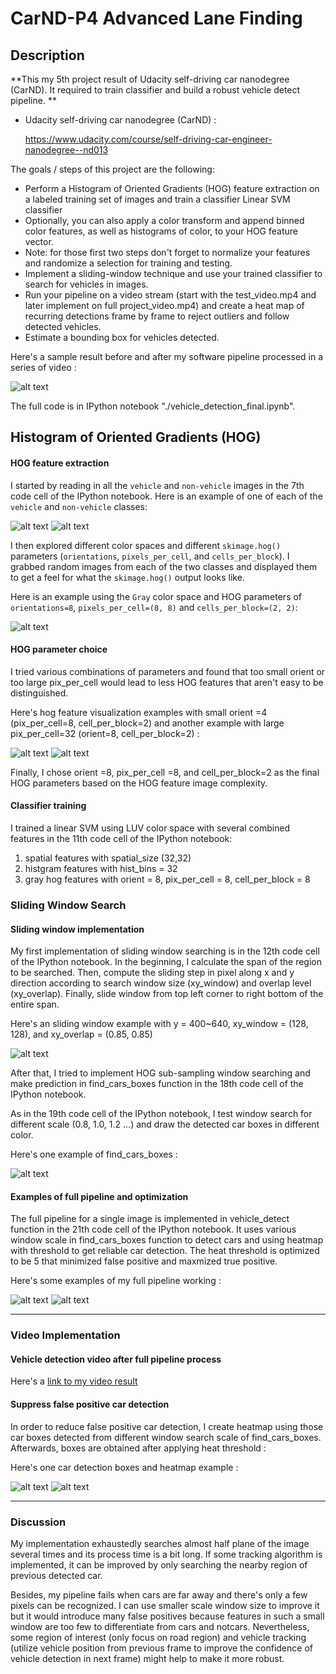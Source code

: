 # CarND-P4 Advanced Lane Finding

## Description

**This my 5th project result of Udacity self-driving car nanodegree (CarND). It required to train classifier and build a robust vehicle detect pipeline. **

* Udacity self-driving car nanodegree (CarND) :

  https://www.udacity.com/course/self-driving-car-engineer-nanodegree--nd013


The goals / steps of this project are the following:

* Perform a Histogram of Oriented Gradients (HOG) feature extraction on a labeled training set of images and train a classifier Linear SVM classifier
* Optionally, you can also apply a color transform and append binned color features, as well as histograms of color, to your HOG feature vector. 
* Note: for those first two steps don't forget to normalize your features and randomize a selection for training and testing.
* Implement a sliding-window technique and use your trained classifier to search for vehicles in images.
* Run your pipeline on a video stream (start with the test_video.mp4 and later implement on full project_video.mp4) and create a heat map of recurring detections frame by frame to reject outliers and follow detected vehicles.
* Estimate a bounding box for vehicles detected.

[//]: # (Image References)
[image1]: ./output_images/car_not_car1.png
[image2]: ./output_images/car_not_car2.png
[image3]: ./output_images/HOG1.png
[image4]: ./output_images/HOG_orient4.png
[image5]: ./output_images/HOG_pix_per_cell32.png
[image6]: ./output_images/sliding_windows1.png
[image7]: ./output_images/find_cars_boxes.png
[image8]: ./output_images/vehicle_detect2.png
[image9]: ./output_images/vehicle_detect3.png
[image10]: ./output_images/vehicle_detect.png
[image11]: ./output_images/vehicle_detect_heatmap.png


Here's a sample result before and after my software pipeline processed in a series of video :

![alt text][image10]

The full code is in IPython notebook "./vehicle_detection_final.ipynb".

## Histogram of Oriented Gradients (HOG)

#### HOG feature extraction

I started by reading in all the `vehicle` and `non-vehicle` images in the 7th code cell of the IPython notebook.  Here is an example of one of each of the `vehicle` and `non-vehicle` classes:

![alt text][image1]
![alt text][image2]

I then explored different color spaces and different `skimage.hog()` parameters (`orientations`, `pixels_per_cell`, and `cells_per_block`).  I grabbed random images from each of the two classes and displayed them to get a feel for what the `skimage.hog()` output looks like.

Here is an example using the `Gray` color space and HOG parameters of `orientations=8`, `pixels_per_cell=(8, 8)` and `cells_per_block=(2, 2)`:

![alt text][image3]

#### HOG parameter choice

I tried various combinations of parameters and found that too small orient or too large pix_per_cell would lead to less HOG features that aren't easy to be distinguished. 

Here's hog feature visualization examples with small orient =4 (pix_per_cell=8, cell_per_block=2) and another example with large pix_per_cell=32 (orient=8, cell_per_block=2) :

![alt text][image4]
![alt text][image5]

Finally, I chose orient =8, pix_per_cell =8, and cell_per_block=2 as the final HOG parameters based on the HOG feature image complexity.

#### Classifier training

I trained a linear SVM using LUV color space with several combined features in the 11th code cell of the IPython notebook:
1. spatial features with spatial_size (32,32)
2. histgram features with hist_bins = 32
3. gray hog features with orient = 8, pix_per_cell = 8, cell_per_block = 8


### Sliding Window Search

#### Sliding window implementation

My first implementation of sliding window searching is in the 12th code cell of the IPython notebook. In the beginning, I calculate the span of the region to be searched. Then, compute the sliding step in pixel along x and y direction according to search window size (xy_window) and overlap level (xy_overlap). Finally, slide window from top left corner to right bottom of the entire span.

Here's an sliding window example with y = 400~640, xy_window = (128, 128), and xy_overlap = (0.85, 0.85)

![alt text][image6]

After that, I tried to implement HOG sub-sampling window searching and make prediction in find_cars_boxes function in the 18th code cell of the IPython notebook.

As in the 19th code cell of the IPython notebook, I test window search for different scale (0.8, 1.0, 1.2 ...) and draw the detected car boxes in different color. 

Here's one example of find_cars_boxes :

![alt text][image7]


#### Examples of full pipeline and optimization

The full pipeline for a single image is implemented in vehicle_detect function in the 21th code cell of the IPython notebook. It uses various window scale in find_cars_boxes function to detect cars and using heatmap with threshold to get reliable car detection. The heat threshold is optimized to be 5 that minimized false positive and maxmized true positive.

Here's some examples of my full pipeline working :

![alt text][image8]
![alt text][image9]


---

### Video Implementation

#### Vehicle detection video after full pipeline process

Here's a [link to my video result](./project_video_out.mp4)

#### Suppress false positive car detection

In order to reduce false positive car detection, I create heatmap using those car boxes detected from different window search scale of find_cars_boxes. Afterwards, boxes are obtained after applying heat threshold :

Here's one car detection boxes and heatmap example :

![alt text][image10]
![alt text][image11]


---

### Discussion

My implementation exhaustedly searches almost half plane of the image several times and its process time is a bit long. If some tracking algorithm is implemented, it can be improved by only searching the nearby region of previous detected car. 

Besides, my pipeline fails when cars are far away and there's only a few pixels can be recognized. I can use smaller scale window size to improve it but it would introduce many false positives because features in such a small window are too few to differentiate from cars and notcars. Nevertheless, some region of interest (only focus on road region) and vehicle tracking (utilize vehicle position from previous frame to improve the confidence of vehicle detection in next frame) might help to make it more robust.




